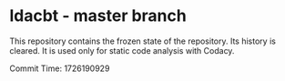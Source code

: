 # ldacbt - master branch

This repository contains the frozen state of the repository.
Its history is cleared. It is used only for static code
analysis with Codacy.

Commit Time: 1726190929